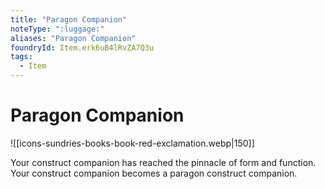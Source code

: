 ```yaml
---
title: "Paragon Companion"
noteType: ":luggage:"
aliases: "Paragon Companion"
foundryId: Item.erk6uB4lRvZA7Q3u
tags:
  - Item
---
```


# Paragon Companion
![[icons-sundries-books-book-red-exclamation.webp|150]]

Your construct companion has reached the pinnacle of form and function. Your construct companion becomes a paragon construct companion.
